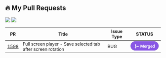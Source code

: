 ## 🔥 My Pull Requests

<p>
    <img src="https://user-images.githubusercontent.com/308331/194037473-41ad7eba-8602-4be5-be73-49e3c0c48c12.svg#gh-light-mode-only" />
    <img src="https://user-images.githubusercontent.com/308331/194041226-4c6d8181-cafa-4ea8-8735-1d8106f5e5f6.svg#gh-dark-mode-only" />
</p>


| PR                                                                   | Title                                                         | Issue Type | STATUS |
|----------------------------------------------------------------------|---------------------------------------------------------------|------------|------------|
| [1598](https://github.com/Automattic/pocket-casts-android/pull/1598) | Full screen player - Save selected tab after screen rotation  |    BUG     | ![merged.png](./images/merged.png) |
